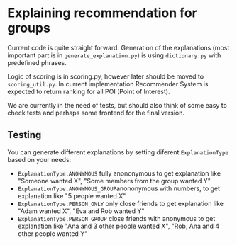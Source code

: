 # Explaining recommendation for groups 

Current code is quite straight forward. Generation of the explanations 
(most important part is in ```generate_explanation.py```) is using ```dictionary.py``` with
predefined phrases. 

Logic of scoring is in scoring.py, however later should be moved to ```scoring_util.py```.
In current implementation Recommender System is expected to return ranking for all POI (Point of Interest).  

We are currently in the need of tests, but should also think of some easy to check tests 
and perhaps some frontend for the final version. 

## Testing ##
You can generate different explanations by setting diferent ```ExplanationType``` based on your needs:

- ```ExplanationType.ANONYMOUS``` fully anononymous to get explanation like "Someone wanted X", "Some members from the group wanted Y"
- ```ExplanationType.ANONYMOUS_GROUP```anononymous with numbers, to get explanation like "5 people wanted X"
- ```ExplanationType.PERSON_ONLY``` only close friends to get explanation like "Adam wanted X", "Eva and Rob wanted Y"
- ```ExplanationType.PERSON_GROUP``` close friends with anonymous to get explanation like "Ana and 3 other people wanted X", "Rob, Ana and 4 other people wanted Y"
